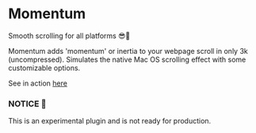 # Momentum

Smooth scrolling for all platforms 😎🤘

Momentum adds 'momentum' or inertia to your webpage scroll in only 3k (uncompressed).
Simulates the native Mac OS scrolling effect with some customizable options.

See in action [here](http://builtbyedgar.com/lab/momentum/)



### NOTICE 🚨

This is an experimental plugin and is not ready for production. 
